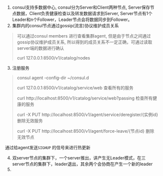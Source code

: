 ​	

1. consul支持多数据中心,  consul分为Server和Client两种节点, Server保存节点数据，Client负责健康检查以及转发数据请求到Server, Server节点有1个Leader和n个Follower，Leader节点会将数据同步到Follower。
2. 集群内的consul节点通过gossip(流言)协议维护成员关系

> 可以通过consul members 进行查看集群agent, 但是由于节点之间通过gossip协议维护成员关系, 所以得到的成员关系不一定正确，可通过读取server端的数据进行确认
>
> curl 127.0.0.1:8500/v1/catalog/nodes

3. 注册服务

> consul agent -config-dir ~/consul.d
>
> curl 127.0.0.1:8500/v1/catalog/service/web 查看所有的服务
>
> curl http://localhost:8500/v1/catalog/service/web?passing  检查所有健康的服务
>
> curl -X PUT http://localhost:8500/v1/agent/service/deregister/{实例id} 删除无效服务
>
> curl -X PUT  http://localhost:8500/v1/agent/force-leave/{节点id} 删除无效节点

通过给agent发送`SIGHUP` 的信号来进行热更新

4. 双server节点的集群下，一个server推出，讲产生无Leader模式，在三server节点的集群下，leader退出，其余两个会协商在产生一个新的leader
5. 